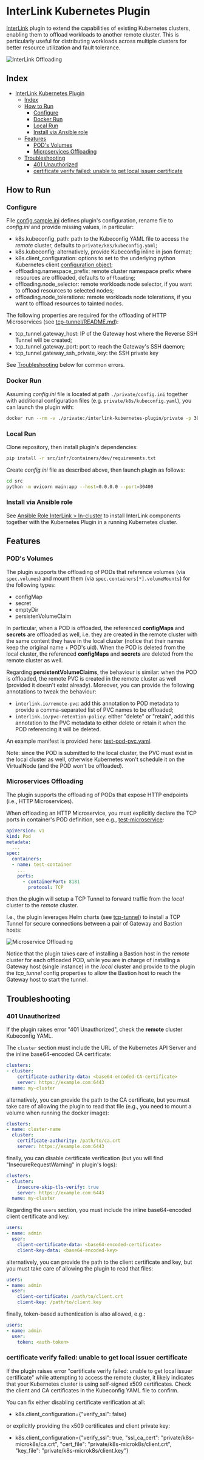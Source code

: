 # InterLink Kubernetes Plugin

[InterLink](https://intertwin-eu.github.io/interLink/) plugin to extend the capabilities of existing Kubernetes clusters,
enabling them to offload workloads to another remote cluster.
This is particularly useful for distributing workloads across multiple clusters for better resource utilization and fault
tolerance.

![InterLink Offloading](docs/assets/diagram-offloading.png)

## Index

- [InterLink Kubernetes Plugin](#interlink-kubernetes-plugin)
  - [Index](#index)
  - [How to Run](#how-to-run)
    - [Configure](#configure)
    - [Docker Run](#docker-run)
    - [Local Run](#local-run)
    - [Install via Ansible role](#install-via-ansible-role)
  - [Features](#features)
    - [POD's Volumes](#pods-volumes)
    - [Microservices Offloading](#microservices-offloading)
  - [Troubleshooting](#troubleshooting)
    - [401 Unauthorized](#401-unauthorized)
    - [certificate verify failed: unable to get local issuer certificate](#certificate-verify-failed-unable-to-get-local-issuer-certificate)

## How to Run

### Configure

File [config.sample.ini](src/private/config.sample.ini) defines plugin's configuration,
rename file to *config.ini* and provide missing values, in particular:

- k8s.kubeconfig_path: path to the Kubeconfig YAML file to access the *remote* cluster, defaults to `private/k8s/kubeconfig.yaml`;
- k8s.kubeconfig: alternatively, provide Kubeconfig inline in json format;
- k8s.client_configuration: options to set to the underlying python Kubernetes client
  [configuration object](https://github.com/kubernetes-client/python/blob/master/kubernetes/client/configuration.py);
- offloading.namespace_prefix: remote cluster namespace prefix where resources are offloaded, defaults to `offloading`;
- offloading.node_selector: remote workloads node selector, if you want to offload resources to selected nodes;
- offloading.node_tolerations: remote workloads node tolerations, if you want to offload resources to tainted nodes.

The following properties are required for the offloading of HTTP Microservices
(see [tcp-tunnel/README.md](src/infr/charts/tcp-tunnel/README.md)):

- tcp_tunnel.gateway_host: IP of the Gateway host where the Reverse SSH Tunnel will be created;
- tcp_tunnel.gateway_port: port to reach the Gateway's SSH daemon;
- tcp_tunnel.gateway_ssh_private_key: the SSH private key

See [Troubleshooting](#troubleshooting) below for common errors.

### Docker Run

Assuming *config.ini* file is located at path `./private/config.ini` together with additional configuration files
(e.g. `private/k8s/kubeconfig.yaml`), you can launch the plugin with:

```sh
docker run --rm -v ./private:/interlink-kubernetes-plugin/private -p 30400:4000 docker.io/mginfn/interlink-kubernetes-plugin:latest uvicorn main:app --host=0.0.0.0 --port=4000 --log-level=debug
```

### Local Run

Clone repository, then install plugin's dependencies:

```sh
pip install -r src/infr/containers/dev/requirements.txt
```

Create *config.ini* file as described above, then launch plugin as follows:

```sh
cd src
python -m uvicorn main:app --host=0.0.0.0 --port=30400
```

### Install via Ansible role

See [Ansible Role InterLink > In-cluster](https://baltig.infn.it/infn-cloud/ansible-role-interlink#in-cluster)
to install InterLink components together with the Kubernetes Plugin
in a running Kubernetes cluster.

## Features

### POD's Volumes

The plugin supports the offloading of PODs that reference volumes (via `spec.volumes`)
and mount them (via `spec.containers[*].volumeMounts`) for the following types:

- configMap
- secret
- emptyDir
- persistenVolumeClaim

In particular, when a POD is offloaded, the referenced **configMaps** and **secrets** are offloaded
as well, i.e. they are created in the remote cluster with the same content they have in the local cluster
(notice that their names keep the original name + POD's uid).
When the POD is deleted from the local cluster, the referenced **configMaps** and **secrets** are deleted
from the remote cluster as well.

Regarding **persistentVolumeClaims**, the behaviour is similar: when the POD is offloaded,
the remote PVC is created in the remote cluster as well (provided it doesn't exist already).
Moreover, you can provide the following annotations to tweak the behaviour:

- `interlink.io/remote-pvc`: add this annotation to POD metadata to provide a comma-separated list of
  PVC names to be offloaded;
- `interlink.io/pvc-retention-policy`: either "delete" or "retain", add this annotation to the PVC
  metadata to either delete or retain it when the POD referencing it will be deleted.

An example manifest is provided here: [test-pod-pvc.yaml](src/infr/manifests/test-pod-pvc.yaml).

Note: since the POD is submitted to the local cluster, the PVC must exist in the local cluster as well,
otherwise Kubernetes won't schedule it on the VirtualNode (and the POD won't be offloaded).

### Microservices Offloading

The plugin supports the offloading of PODs that expose HTTP endpoints (i.e., HTTP Microservices).

When offloading an HTTP Microservice, you must explicitly declare the TCP ports in container's POD definition,
see e.g., [test-microservice](src/infr/manifests/test-microservice.yaml):

```yaml
apiVersion: v1
kind: Pod
metadata:
  ...
spec:
  containers:
  - name: test-container
    ...
    ports:
      - containerPort: 8181
        protocol: TCP
```

then the plugin will setup a TCP Tunnel to forward traffic from the *local* cluster to the *remote* cluster.

I.e., the plugin leverages Helm charts (see [tcp-tunnel](src/infr/charts/tcp-tunnel)) to install a TCP Tunnel
for secure connections between a pair of Gateway and Bastion hosts:

![Microservice Offloading](docs/assets/diagram-tunnel.png)

Notice that the plugin takes care of installing a Bastion host in the *remote* cluster for each offloaded POD,
while you are in charge of installing a Gateway host (single instance) in the *local* cluster
and provide to the plugin the *tcp_tunnel* config properties to allow the Bastion host to reach the Gateway host
to start the tunnel.

## Troubleshooting

### 401 Unauthorized

If the plugin raises error "401 Unauthorized", check the **remote** cluster Kubeconfig YAML.

The `cluster` section must include the URL of the Kubernetes API Server and the inline base64-encoded CA certificate:

```yaml
clusters:
- cluster:
    certificate-authority-data: <base64-encoded-CA-certificate>
    server: https://example.com:6443
  name: my-cluster
```

alternatively, you can provide the path to the CA certificate, but you must take care of allowing the plugin
to read that file (e.g., you need to mount a volume when running the docker image):

```yaml
clusters:
- name: cluster-name
  cluster:
    certificate-authority: /path/to/ca.crt
    server: https://example.com:6443
```

finally, you can disable certificate verification (but you will find "InsecureRequestWarning" in plugin's logs):

```yaml
clusters:
- cluster:
    insecure-skip-tls-verify: true
    server: https://example.com:6443
  name: my-cluster
```

Regarding the `users` section, you must include the inline base64-encoded client certificate and key:

```yaml
users:
- name: admin
  user:
    client-certificate-data: <base64-encoded-certificate>
    client-key-data: <base64-encoded-key>
```

alternatively, you can provide the path to the client certificate and key, but you must take care of allowing the plugin
to read that files:

```yaml
users:
- name: admin
  user:
    client-certificate: /path/to/client.crt
    client-key: /path/to/client.key
```

finally, token-based authentication is also allowed, e.g.:

```yaml
users:
- name: admin
  user:
    token: <auth-token>
```

### certificate verify failed: unable to get local issuer certificate

If the plugin raises error
"certificate verify failed: unable to get local issuer certificate"
while attempting to access the remote cluster,
it likely indicates that your Kubernetes cluster is using self-signed x509 certificates.
Check the client and CA certificates in the Kubeconfig YAML file to confirm.

You can fix either disabling certificate verification at all:

- k8s.client_configuration={"verify_ssl": false}

or explicitly providing the x509 certificates and client private key:

- k8s.client_configuration={"verify_ssl": true, "ssl_ca_cert": "private/k8s-microk8s/ca.crt", "cert_file": "private/k8s-microk8s/client.crt", "key_file": "private/k8s-microk8s/client.key"}
